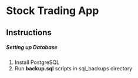 # Stock Trading App 


## Instructions

##### Setting up Database

1. Install PostgreSQL
2. Run **backup.sql** scripts in sql_backups directory